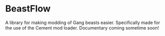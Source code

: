 # BeastFlow
A library for making modding of Gang beasts easier. Specifically made for the use of the Cement mod loader. Documentary coming sometime soon!
